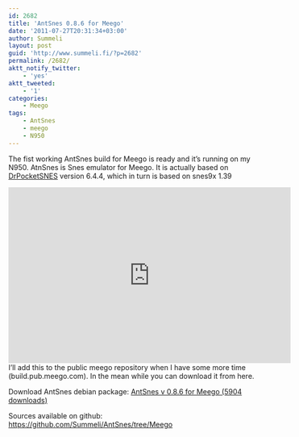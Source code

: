```yaml
---
id: 2682
title: 'AntSnes 0.8.6 for Meego'
date: '2011-07-27T20:31:34+03:00'
author: Summeli
layout: post
guid: 'http://www.summeli.fi/?p=2682'
permalink: /2682/
aktt_notify_twitter:
    - 'yes'
aktt_tweeted:
    - '1'
categories:
    - Meego
tags:
    - AntSnes
    - meego
    - N950
---
```


The fist working AntSnes build for Meego is ready and it’s running on my N950. AtnSnes is Snes emulator for Meego. It is actually based on [DrPocketSNES](http://reesy.gp32x.de/DrPocketSnes.html "DrPocketSNES") version 6.4.4, which in turn is based on snes9x 1.39  
<iframe frameborder="0" height="349" loading="lazy" src="https://www.youtube.com/embed/MzUzdp44hLk" width="560"></iframe>  
I’ll add this to the public meego repository when I have some more time (build.pub.meego.com). In the mean while you can download it from here.  
  
Download AntSnes debian package: [ AntSnes v 0.8.6 for Meego (5904 downloads) ](/wp-content/uploads/downloads/2011/07/antsnes_0_8_6_armel.deb)  

Sources available on github: <https://github.com/Summeli/AntSnes/tree/Meego>